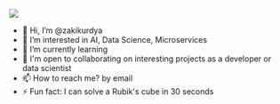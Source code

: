 [![](https://visitcount.itsvg.in/api?id=ZakiKurdya&pretty=true)](https://github-visitor-counter-pro.vercel.app)

- 👋 Hi, I’m @zakikurdya
- 👀 I’m interested in AI, Data Science, Microservices
- 🌱 I’m currently learning 
- 🤝 I'm open to collaborating on interesting projects as a developer or data scientist
- 📫 How to reach me? by email 
- ⚡ Fun fact: I can solve a Rubik's cube in 30 seconds   

<!--
### 🌐 Socials:
[![LinkedIn](https://img.shields.io/badge/linkedin-%230077B5.svg?style=for-the-badge&logo=linkedin&logoColor=white)](https://linkedin.com/in/zakikurdya)
[![Twitter](https://img.shields.io/badge/Twitter-%231DA1F2.svg?style=for-the-badge&logo=Twitter&logoColor=white)](https://twitter.com/ZakiKurdya)
[![Kaggle](https://img.shields.io/badge/Kaggle-035a7d?style=for-the-badge&logo=kaggle&logoColor=white)](https://kaggle.com/zakikurdya)
[![LeetCode](https://img.shields.io/badge/LeetCode-000000?style=for-the-badge&logo=LeetCode&logoColor=#d16c06)](https://www.leetcode.com/zakikurdya)
[![Codeforces](https://img.shields.io/badge/Codeforces-445f9d?style=for-the-badge&logo=Codeforces&logoColor=white)](https://codeforces.com/profile/itszaki)
[![HackerRank](https://img.shields.io/badge/-Hackerrank-2EC866?style=for-the-badge&logo=HackerRank&logoColor=white)](https://www.hackerrank.com/zakikurdya)
-->

